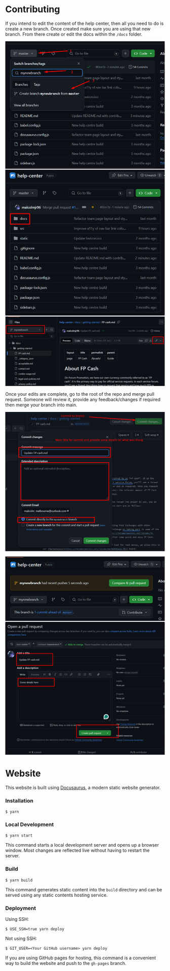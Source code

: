 # Contributing

If you intend to edit the content of the help center, then all you need to do is create a new branch. Once created make sure you are using that new branch. From there create or edit the docs within the `/docs` folder.

![Create new branch](image-1.png)
![image showing doc folder](image.png)
![make sure branch is the new created, and edit using pencil](image-2.png)

Once your edits are complete, go to the root of the repo and merge pull request. Someone will review it, provide any feedback/changes if required then merge your branch into main.

![Once done, click commit. Give a title, and details of what you changed followed by making sure you have "Commit directly to the (branch you create) branch](image-3.png)

![alt text](image-4.png)
![alt text](image-5.png)

# Website

This website is built using [Docusaurus](https://docusaurus.io/), a modern static website generator.

### Installation

```
$ yarn
```

### Local Development

```
$ yarn start
```

This command starts a local development server and opens up a browser window. Most changes are reflected live without having to restart the server.

### Build

```
$ yarn build
```

This command generates static content into the `build` directory and can be served using any static contents hosting service.

### Deployment

Using SSH:

```
$ USE_SSH=true yarn deploy
```

Not using SSH:

```
$ GIT_USER=<Your GitHub username> yarn deploy
```

If you are using GitHub pages for hosting, this command is a convenient way to build the website and push to the `gh-pages` branch.
